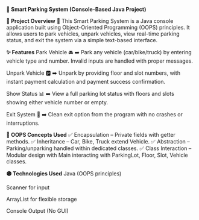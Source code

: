 **🚗 Smart Parking System (Console-Based Java Project)**

**📌 Project Overview**
🎯 This Smart Parking System is a Java console application built using Object-Oriented Programming (OOPS) principles. It allows users to park vehicles, unpark vehicles, view real-time parking status, and exit the system via a simple text-based interface.


**✨ Features**
Park Vehicle 🚘
➡️ Park any vehicle (car/bike/truck) by entering vehicle type and number. Invalid inputs are handled with proper messages.

Unpark Vehicle 🅿️
➡️ Unpark by providing floor and slot numbers, with instant payment calculation and payment success confirmation.

Show Status 📊
➡️ View a full parking lot status with floors and slots showing either vehicle number or empty.

Exit System 🚪
➡️ Clean exit option from the program with no crashes or interruptions.

 
**🧩 OOPS Concepts Used**
✅ Encapsulation – Private fields with getter methods.
✅ Inheritance – Car, Bike, Truck extend Vehicle.
✅ Abstraction – Parking/unparking handled within dedicated classes.
✅ Class Interaction – Modular design with Main interacting with ParkingLot, Floor, Slot, Vehicle classes.


**🟣 Technologies Used**
Java (OOPS principles)

Scanner for input

ArrayList for flexible storage

Console Output (No GUI)
